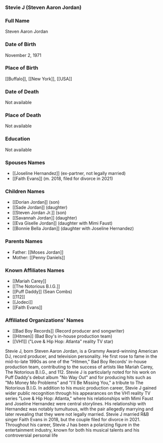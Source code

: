 ### Stevie J (Steven Aaron Jordan)

### Full Name

Steven Aaron Jordan

### Date of Birth

November 2, 1971

### Place of Birth

[[Buffalo]], [[New York]], [[USA]]
### Date of Death

Not available

### Place of Death

Not available

### Education

Not available

### Spouses Names

- [[Joseline Hernandez]] (ex-partner, not legally married)
- [[Faith Evans]] (m. 2018, filed for divorce in 2021)

### Children Names

- [[Dorian Jordan]] (son)
- [[Sade Jordan]] (daughter)
- [[Steven Jordan Jr.]] (son)
- [[Savannah Jordan]] (daughter)
- [[Eva Giselle Jordan]] (daughter with Mimi Faust)
- [[Bonnie Bella Jordan]] (daughter with Joseline Hernandez)

### Parents Names

- Father: [[Moses Jordan]]
- Mother: [[Penny Daniels]]

### Known Affiliates Names

- [[Mariah Carey]]
- [[The Notorious B.I.G.]]
- [[Puff Daddy]] (Sean Combs)
- [[112]]
- [[Jodeci]]
- [[Faith Evans]]

### Affiliated Organizations' Names

- [[Bad Boy Records]] (Record producer and songwriter)
- [[Hitmen]] (Bad Boy's in-house production team)
- [[VH1]] ("Love & Hip Hop: Atlanta" reality TV star)

Stevie J, born Steven Aaron Jordan, is a Grammy Award-winning American DJ, record producer, and television personality. He first rose to fame in the mid-to-late 1990s as one of the "Hitmen," Bad Boy Records' in-house production team, contributing to the success of artists like Mariah Carey, The Notorious B.I.G., and 112. Stevie J is particularly noted for his work on Puff Daddy's debut album "No Way Out" and for producing hits such as "Mo Money Mo Problems" and "I'll Be Missing You," a tribute to The Notorious B.I.G. In addition to his music production career, Stevie J gained wider public recognition through his appearances on the VH1 reality TV series "Love & Hip Hop: Atlanta," where his relationships with Mimi Faust and Joseline Hernandez were central storylines. His relationship with Hernandez was notably tumultuous, with the pair allegedly marrying and later revealing that they were not legally married. Stevie J married R&B singer Faith Evans in 2018, but the couple filed for divorce in 2021. Throughout his career, Stevie J has been a polarizing figure in the entertainment industry, known for both his musical talents and his controversial personal life